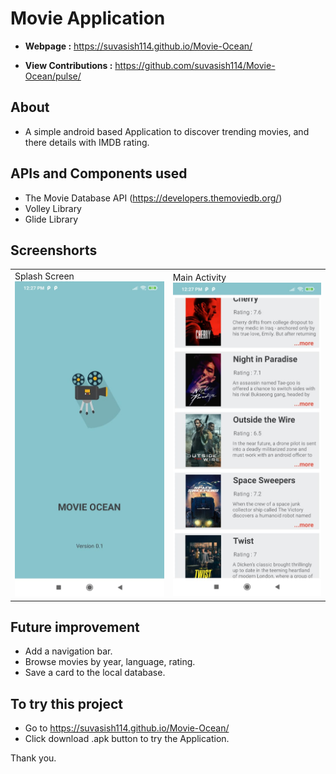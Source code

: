# Movie Application

- **Webpage :** https://suvasish114.github.io/Movie-Ocean/

- **View Contributions :** https://github.com/suvasish114/Movie-Ocean/pulse/

## About
- A simple android based Application to discover trending movies, and there details with IMDB rating.

## APIs and Components used
- The Movie Database API (https://developers.themoviedb.org/)
- Volley Library
- Glide Library

## Screenshorts
|  |  |
|--|--|
|Splash Screen ![Splash Screen](./screenshort/screenshort2.jpeg?raw=true)|Main Activity ![Main Activity](./screenshort/screenshort1.jpeg?raw=true)|

## Future improvement
- Add a navigation bar.
- Browse movies by year, language, rating.
- Save a card to the local database.

## To try this project
- Go to https://suvasish114.github.io/Movie-Ocean/
- Click download .apk button to try the Application.

Thank you.